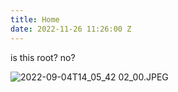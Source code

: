 ```yaml
---
title: Home
date: 2022-11-26 11:26:00 Z
---
```


is this root? no?

![2022-09-04T14_05_42 02_00.JPEG](/uploads/2022-09-04T14_05_42%2002_00.JPEG)